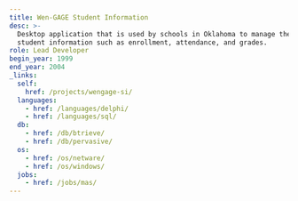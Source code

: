 ```yaml
---
title: Wen-GAGE Student Information
desc: >-
  Desktop application that is used by schools in Oklahoma to manage their
  student information such as enrollment, attendance, and grades.
role: Lead Developer
begin_year: 1999
end_year: 2004
_links:
  self:
    href: /projects/wengage-si/
  languages:
    - href: /languages/delphi/
    - href: /languages/sql/
  db:
    - href: /db/btrieve/
    - href: /db/pervasive/
  os:
    - href: /os/netware/
    - href: /os/windows/
  jobs:
    - href: /jobs/mas/
---
```

